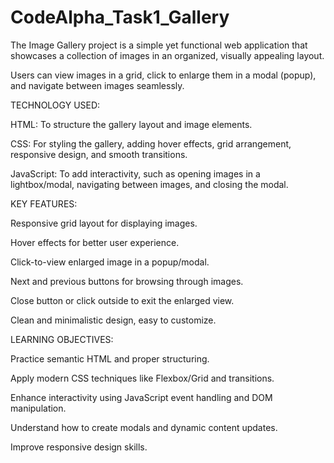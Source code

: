 # CodeAlpha_Task1_Gallery
   The Image Gallery project is a simple yet functional web application that showcases a collection of images in an organized, visually appealing layout.
   
   Users can view images in a grid, click to enlarge them in a modal (popup), and navigate between images seamlessly.


TECHNOLOGY USED:

  HTML: To structure the gallery layout and image elements.
  
  CSS: For styling the gallery, adding hover effects, grid arrangement, responsive design, and smooth transitions.
  
  JavaScript: To add interactivity, such as opening images in a lightbox/modal, navigating between images, and closing the modal.
  
  
KEY FEATURES:

  Responsive grid layout for displaying images.
  
  Hover effects for better user experience.
  
  Click-to-view enlarged image in a popup/modal.
  
  Next and previous buttons for browsing through images.
  
  Close button or click outside to exit the enlarged view.
  
  Clean and minimalistic design, easy to customize.


LEARNING OBJECTIVES:

  Practice semantic HTML and proper structuring.
  
  Apply modern CSS techniques like Flexbox/Grid and transitions.
  
  Enhance interactivity using JavaScript event handling and DOM manipulation.
  
  Understand how to create modals and dynamic content updates.
  
  Improve responsive design skills.
